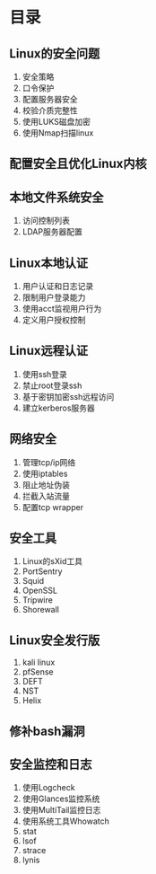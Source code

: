 # 目录

## Linux的安全问题

1. 安全策略
2. 口令保护
3. 配置服务器安全
4. 校验介质完整性
5. 使用LUKS磁盘加密
6. 使用Nmap扫描linux
   
## 配置安全且优化Linux内核

## 本地文件系统安全

1. 访问控制列表
2. LDAP服务器配置

## Linux本地认证

1. 用户认证和日志记录
2. 限制用户登录能力
3. 使用acct监视用户行为
4. 定义用户授权控制

## Linux远程认证

1. 使用ssh登录
2. 禁止root登录ssh
3. 基于密钥加密ssh远程访问
4. 建立kerberos服务器

## 网络安全

1. 管理tcp/ip网络
2. 使用iptables
3. 阻止地址伪装
4. 拦截入站流量
5. 配置tcp wrapper

## 安全工具

1. Linux的sXid工具
2. PortSentry
3. Squid
4. OpenSSL
5. Tripwire
6. Shorewall

## Linux安全发行版

1. kali linux
2. pfSense
3. DEFT
4. NST
5. Helix

## 修补bash漏洞

## 安全监控和日志

1. 使用Logcheck
2. 使用Glances监控系统
3. 使用MultiTail监控日志
4. 使用系统工具Whowatch
5. stat
6. lsof
7. strace
8. lynis

